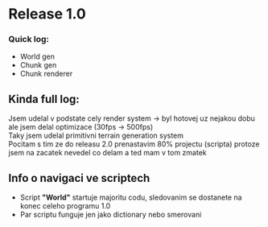 # Release 1.0
### Quick log:
- World gen
- Chunk gen
- Chunk renderer
## Kinda full log:
Jsem udelal v podstate cely render system -> byl hotovej uz nejakou dobu ale jsem delal optimizace (30fps -> 500fps)\
Taky jsem udelal primitivni terrain generation system\
Pocitam s tim ze do releasu 2.0 prenastavim 80% projectu (scripta) protoze jsem na zacatek nevedel co delam a ted mam v tom zmatek
## Info o navigaci ve scriptech
- Script **"World"** startuje majoritu codu, sledovanim se dostanete na konec celeho programu 1.0
- Par scriptu funguje jen jako dictionary nebo smerovani
